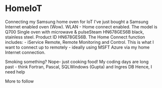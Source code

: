 # HomeIoT
Connecting my Samsung home oven for IoT
I've just bought a Samsung Internet enabled oven (Wow). WLAN - Home connect enabled.
The model is Q700 Single oven with microwave & pulseSteam HN678GES6B black, stainless steel. Product ID HN678GES6B.
The Home Connect function includes: - iService Remote, Remote Monitoring and Control.
This is what I want to connect up to remotely - ideally using MSFT Azure via my home Internet connection.

Smoking something? Nope- just cooking food!
My coding days are long past - think Fortran, Pascal, SQLWindows (Gupta) and Ingres DB
Hence, I need help

More to follow

